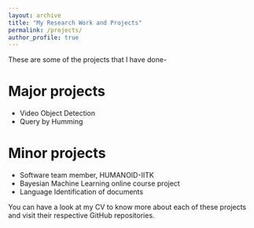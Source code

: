 ```yaml
---
layout: archive
title: "My Research Work and Projects"
permalink: /projects/
author_profile: true
---
```


These are some of the projects that I have done-

# Major projects
* Video Object Detection
* Query by Humming

# Minor projects
* Software team member, HUMANOID-IITK
* Bayesian Machine Learning online course project
* Language Identification of documents

You can have a look at my CV to know more about each of these projects and visit their respective GitHub repositories.
